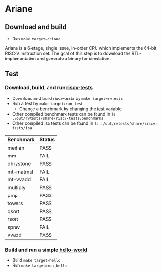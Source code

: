 # Ariane

## Download and build

* Run `make target=ariane`

Ariane is a 6-stage, single issue, in-order CPU which implements the 64-bit
RISC-V instruction set. The goal of this step is to download the
RTL-implementation and generate a binary for simulation.

## Test

### Download, build, and run [riscv-tests](https://github.com/riscv/riscv-tests)

* Download and build riscv-tests by `make target=rvtests`
* Run a test by `make target=run_test`
    * Change a benchmark by changing the [test](https://bitbucket.org/taylor-bsg/cse548-18sp-hw/src/master/hw1/Makefile#L3) variable
* Other compiled benchmark tests can be found in `ls ./out/rvtests/share/riscv-tests/benchmarks`
* Other compiled isa tests can be found in `ls ./out/rvtests/share/riscv-tests/isa`

| Benchmark     | Status  |
| ------------- | ------- |
| median        | PASS    |
| mm            | FAIL    |
| dhrystone     | PASS    |
| mt-matmul     | FAIL    |
| mt-vvadd      | FAIL    |
| multiply      | PASS    |
| pmp           | PASS    |
| towers        | PASS    |
| qsort         | PASS    |
| rsort         | PASS    |
| spmv          | FAIL    |
| vvadd         | PASS    |

### Build and run a simple [hello-world](https://bitbucket.org/taylor-bsg/cse548-18sp-hw/src/master/hw1/src/hello.c)
    
* Build `make target=hello`
* Run `make target=run_hello`
